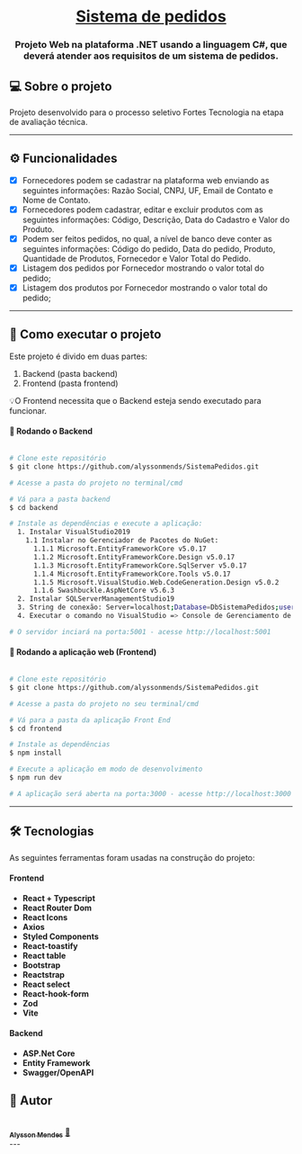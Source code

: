 

<h1 align="center">
     <a href="#" alt="site do ecoleta"> Sistema de pedidos </a>
</h1>

<h3 align="center">
    Projeto Web na plataforma .NET usando a linguagem C#, que deverá atender aos requisitos de um sistema de pedidos.
</h3>

## 💻 Sobre o projeto

Projeto desenvolvido para o processo seletivo Fortes Tecnologia na etapa de avaliação técnica.

---

## ⚙️ Funcionalidades

- [x] Fornecedores podem se cadastrar na plataforma web enviando as seguintes informações: Razão Social, CNPJ, UF, Email de Contato e Nome de Contato.
- [x] Fornecedores podem cadastrar, editar e excluir produtos com as seguintes informações: Código, Descrição, Data do Cadastro e Valor do Produto.
- [x] Podem ser feitos pedidos, no qual, a nível de banco deve conter as seguintes informações: Código do pedido, Data do pedido, Produto, Quantidade de Produtos, Fornecedor e Valor Total do Pedido.
- [x] Listagem dos pedidos por Fornecedor mostrando o valor total do pedido;
- [x] Listagem dos produtos por Fornecedor mostrando o valor total do pedido;
---

## 🚀 Como executar o projeto

Este projeto é divido em duas partes:
1. Backend (pasta backend) 
2. Frontend (pasta frontend)

💡O Frontend necessita que o Backend esteja sendo executado para funcionar.

#### 🎲 Rodando o Backend 

```bash

# Clone este repositório
$ git clone https://github.com/alyssonmends/SistemaPedidos.git

# Acesse a pasta do projeto no terminal/cmd

# Vá para a pasta backend
$ cd backend

# Instale as dependências e execute a aplicação:
  1. Instalar VisualStudio2019
    1.1 Instalar no Gerenciador de Pacotes do NuGet:
      1.1.1 Microsoft.EntityFrameworkCore v5.0.17
      1.1.2 Microsoft.EntityFrameworkCore.Design v5.0.17
      1.1.3 Microsoft.EntityFrameworkCore.SqlServer v5.0.17
      1.1.4 Microsoft.EntityFrameworkCore.Tools v5.0.17
      1.1.5 Microsoft.VisualStudio.Web.CodeGeneration.Design v5.0.2
      1.1.6 Swashbuckle.AspNetCore v5.6.3
  2. Instalar SQLServerManagementStudio19
  3. String de conexão: Server=localhost;Database=DbSistemaPedidos;user=adm;password=123
  4. Executar o comando no VisualStudio => Console de Gerenciamento de Pacotes, para conectar no banco: Update-Database -Context SistemaPedidosContext

# O servidor inciará na porta:5001 - acesse http://localhost:5001 

```

#### 🧭 Rodando a aplicação web (Frontend)

```bash

# Clone este repositório
$ git clone https://github.com/alyssonmends/SistemaPedidos.git

# Acesse a pasta do projeto no seu terminal/cmd

# Vá para a pasta da aplicação Front End
$ cd frontend

# Instale as dependências
$ npm install

# Execute a aplicação em modo de desenvolvimento
$ npm run dev

# A aplicação será aberta na porta:3000 - acesse http://localhost:3000

```

---

## 🛠 Tecnologias

As seguintes ferramentas foram usadas na construção do projeto:

#### **Frontend**  
-   **React + Typescript**
-   **React Router Dom**
-   **React Icons**
-   **Axios**
-   **Styled Components**
-   **React-toastify**
-   **React table**
-   **Bootstrap**
-   **Reactstrap**
-   **React select**
-   **React-hook-form**
-   **Zod**
-   **Vite**   

#### **Backend**  
-   **ASP.Net Core**
-   **Entity Framework**
-   **Swagger/OpenAPI**


## 🦸 Autor

<a href="https://alysson.dev.br">
 <br />
 <sub><b>Alysson Mendes</b></sub></a> <a href="https://alysson.dev.br" title="Portfolio">🚀</a>
 <br />
---
